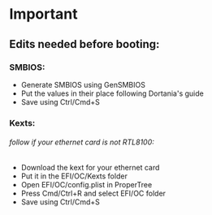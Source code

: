 # Important
## Edits needed before booting:
### SMBIOS:
- Generate SMBIOS using GenSMBIOS
- Put the values in their place following Dortania's guide
- Save using Ctrl/Cmd+S
### Kexts:
###### follow if your ethernet card is not RTL8100:
- Download the kext for your ethernet card
- Put it in the EFI/OC/Kexts folder
- Open EFI/OC/config.plist in ProperTree
- Press Cmd/Ctrl+R and select EFI/OC folder
- Save using Ctrl/Cmd+S
